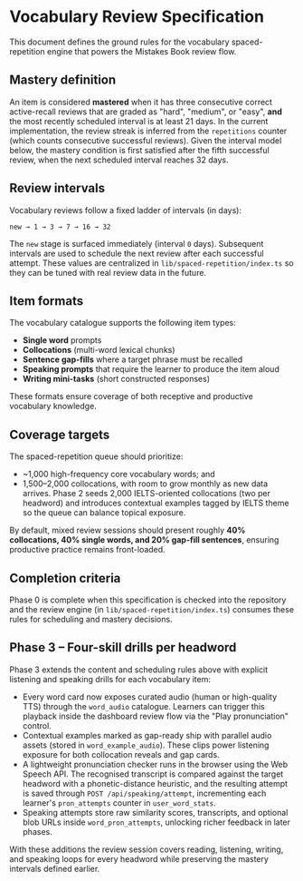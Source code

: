 # Vocabulary Review Specification

This document defines the ground rules for the vocabulary spaced-repetition engine that powers the Mistakes Book review flow.

## Mastery definition

An item is considered **mastered** when it has three consecutive correct active-recall reviews that are graded as "hard", "medium", or "easy", **and** the most recently scheduled interval is at least 21 days. In the current implementation, the review streak is inferred from the `repetitions` counter (which counts consecutive successful reviews). Given the interval model below, the mastery condition is first satisfied after the fifth successful review, when the next scheduled interval reaches 32 days.

## Review intervals

Vocabulary reviews follow a fixed ladder of intervals (in days):

```
new → 1 → 3 → 7 → 16 → 32
```

The `new` stage is surfaced immediately (interval `0` days). Subsequent intervals are used to schedule the next review after each successful attempt. These values are centralized in `lib/spaced-repetition/index.ts` so they can be tuned with real review data in the future.

## Item formats

The vocabulary catalogue supports the following item types:

- **Single word** prompts
- **Collocations** (multi-word lexical chunks)
- **Sentence gap-fills** where a target phrase must be recalled
- **Speaking prompts** that require the learner to produce the item aloud
- **Writing mini-tasks** (short constructed responses)

These formats ensure coverage of both receptive and productive vocabulary knowledge.

## Coverage targets

The spaced-repetition queue should prioritize:

- ~1,000 high-frequency core vocabulary words; and
- 1,500–2,000 collocations, with room to grow monthly as new data arrives. Phase 2 seeds
  2,000 IELTS-oriented collocations (two per headword) and introduces contextual examples tagged by
  IELTS theme so the queue can balance topical exposure.

By default, mixed review sessions should present roughly **40% collocations, 40% single words, and
20% gap-fill sentences**, ensuring productive practice remains front-loaded.

## Completion criteria

Phase 0 is complete when this specification is checked into the repository and the review engine (in `lib/spaced-repetition/index.ts`) consumes these rules for scheduling and mastery decisions.

## Phase 3 – Four-skill drills per headword

Phase 3 extends the content and scheduling rules above with explicit listening and speaking drills for
each vocabulary item:

- Every word card now exposes curated audio (human or high-quality TTS) through the `word_audio`
  catalogue. Learners can trigger this playback inside the dashboard review flow via the "Play
  pronunciation" control.
- Contextual examples marked as gap-ready ship with parallel audio assets (stored in
  `word_example_audio`). These clips power listening exposure for both collocation reveals and gap
  cards.
- A lightweight pronunciation checker runs in the browser using the Web Speech API. The recognised
  transcript is compared against the target headword with a phonetic-distance heuristic, and the
  resulting attempt is saved through `POST /api/speaking/attempt`, incrementing each learner's
  `pron_attempts` counter in `user_word_stats`.
- Speaking attempts store raw similarity scores, transcripts, and optional blob URLs inside
  `word_pron_attempts`, unlocking richer feedback in later phases.

With these additions the review session covers reading, listening, writing, and speaking loops for
every headword while preserving the mastery intervals defined earlier.
